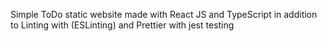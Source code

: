 Simple ToDo static website made with React JS and TypeScript in addition to Linting with (ESLinting) and Prettier with jest testing